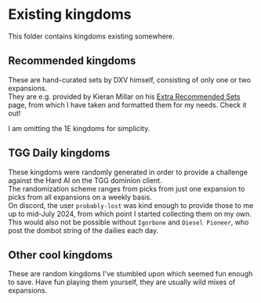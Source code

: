 # Existing kingdoms

This folder contains kingdoms existing somewhere.

## Recommended kingdoms

These are hand-curated sets by DXV himself, consisting of only one or two expansions.\
They are e.g. provided by Kieran Millar on his [Extra Recommended Sets](https://kieranmillar.github.io/extra-recommended-sets/) page, from which I have taken and formatted them for my needs. Check it out!

I am omitting the 1E kingdoms for simplicity.

## TGG Daily kingdoms

These kingdoms were randomly generated in order to provide a challenge against the Hard AI on the TGG dominion client.\
The randomization scheme ranges from picks from just one expansion to picks from all expansions on a weekly basis.\
On discord, the user ``probably-lost`` was kind enough to provide those to me up to mid-July 2024, from which point I started collecting them on my own. This would also not be possible without ``Igorbone`` and ``Diesel Pioneer``, who post the dombot string of the dailies each day.

## Other cool kingdoms

These are random kingdoms I've stumbled upon which seemed fun enough to save. Have fun playing them yourself, they are usually wild mixes of expansions.

